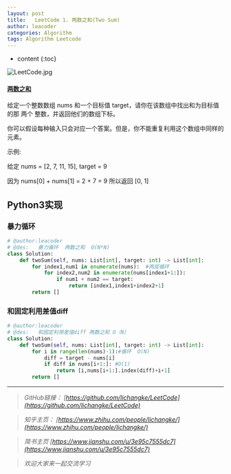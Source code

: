 ```yaml
---
layout: post
title:   LeetCode 1. 两数之和(Two Sum)
author: leacoder
categories: Algorithm 
tags: Algorithm Leetcode
---
```


* content
{:toc}



![LeetCode.jpg](https://upload-images.jianshu.io/upload_images/16846478-04267ac2b13ffa11.jpg?imageMogr2/auto-orient/strip%7CimageView2/2/w/1240)

#### [两数之和](https://leetcode-cn.com/problems/two-sum/)
给定一个整数数组 nums 和一个目标值 target，请你在该数组中找出和为目标值的那 两个 整数，并返回他们的数组下标。

你可以假设每种输入只会对应一个答案。但是，你不能重复利用这个数组中同样的元素。

示例:

给定 nums = [2, 7, 11, 15], target = 9

因为 nums[0] + nums[1] = 2 + 7 = 9
所以返回 [0, 1]

## Python3实现
### 暴力循环
```Python
# @author:leacoder
# @des:   暴力循环  两数之和  O(N*N)
class Solution:
    def twoSum(self, nums: List[int], target: int) -> List[int]:
        for index1,num1 in enumerate(nums):  #两层循环
            for index2,num2 in enumerate(nums[index1+1:]):
                if num1 + num2 == target:
                    return [index1,index1+index2+1]
        return []
```
### 和固定利用差值diff
```Python
# @author:leacoder
# @des:   和固定利用差值diff 两数之和 O（N）
class Solution:
    def twoSum(self, nums: List[int], target: int) -> List[int]:
        for i in range(len(nums)-1):#循环  O(N)
            diff = target - nums[i]
            if diff in nums[i+1:]: #O(1)
                return [i,nums[i+1:].index(diff)+i+1]
        return []
```



----
>*GitHub链接：*
>*[https://github.com/lichangke/LeetCode](https://github.com/lichangke/LeetCode)*

>*知乎主页：*
>*[https://www.zhihu.com/people/lichangke/](https://www.zhihu.com/people/lichangke/)*

>*简书主页*
>*[https://www.jianshu.com/u/3e95c7555dc7](https://www.jianshu.com/u/3e95c7555dc7)*

>*欢迎大家来一起交流学习*